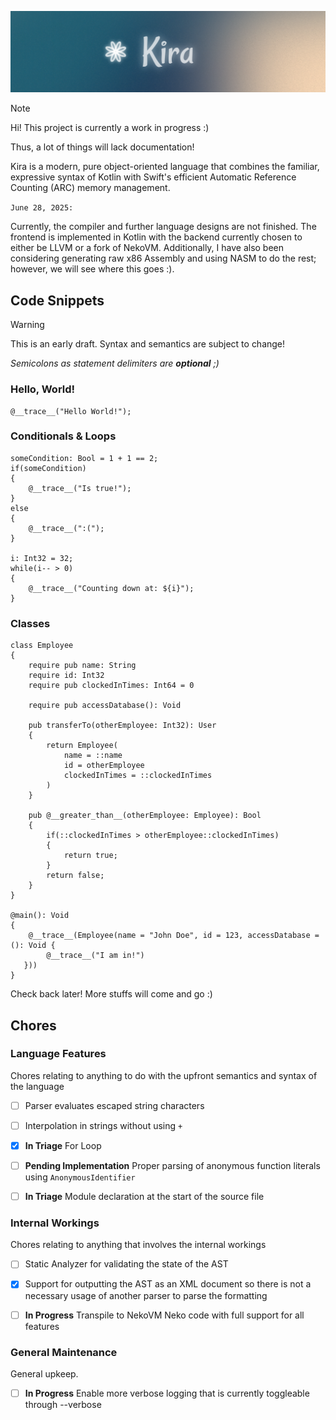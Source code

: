 ![Kira](./public/kira_header_small.png)

> [!NOTE]
> Hi! This project is currently a work in progress :)
>
> Thus, a lot of things will lack documentation!

Kira is a modern, pure object-oriented language that combines the familiar, expressive syntax of Kotlin with Swift's
efficient Automatic Reference Counting (ARC) memory management.

`June 28, 2025:`

Currently, the compiler and further language designs are not finished. The frontend is implemented in Kotlin with the
backend currently chosen to either be LLVM or a fork of NekoVM. Additionally, I have also been considering generating
raw x86 Assembly and using NASM to do the rest; however, we will see where this goes :).

## Code Snippets

> [!WARNING]
> This is an early draft. Syntax and semantics are subject to change!

*Semicolons as statement delimiters are **optional** ;)*

### Hello, World!

```zig
@__trace__("Hello World!");
```

### Conditionals & Loops

```zig
someCondition: Bool = 1 + 1 == 2;
if(someCondition)
{
    @__trace__("Is true!");
}
else
{
    @__trace__(":(");
}

i: Int32 = 32;
while(i-- > 0)
{
    @__trace__("Counting down at: ${i}");
}
```

### Classes

```zig
class Employee
{
    require pub name: String
    require id: Int32
    require pub clockedInTimes: Int64 = 0

    require pub accessDatabase(): Void

    pub transferTo(otherEmployee: Int32): User
    {
        return Employee(
            name = ::name
            id = otherEmployee
            clockedInTimes = ::clockedInTimes
        )
    }

    pub @__greater_than__(otherEmployee: Employee): Bool
    {
        if(::clockedInTimes > otherEmployee::clockedInTimes)
        {
            return true;
        }
        return false;
    }
}

@main(): Void
{
    @__trace__(Employee(name = "John Doe", id = 123, accessDatabase = (): Void {
        @__trace__("I am in!")
   }))
}
```

Check back later! More stuffs will come and go :)

## Chores

### Language Features

Chores relating to anything to do with the upfront semantics and syntax of the language

- [ ] Parser evaluates escaped string characters

- [ ] Interpolation in strings without using `+`

- [X] **In Triage** For Loop

- [ ] **Pending Implementation** Proper parsing of anonymous function literals using `AnonymousIdentifier`

- [ ] **In Triage** Module declaration at the start of the source file

### Internal Workings

Chores relating to anything that involves the internal workings

- [ ] Static Analyzer for validating the state of the AST

- [X] Support for outputting the AST as an XML document so there is not a necessary usage of another parser to parse the
  formatting

- [ ] **In Progress** Transpile to NekoVM Neko code with full support for all features

### General Maintenance

General upkeep.

- [ ] **In Progress** Enable more verbose logging that is currently toggleable through --verbose

